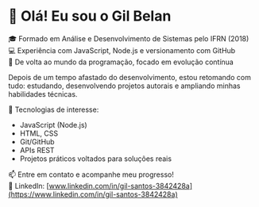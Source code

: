 # 👋 Olá! Eu sou o Gil Belan

🎓 Formado em Análise e Desenvolvimento de Sistemas pelo IFRN (2018)  
💻 Experiência com JavaScript, Node.js e versionamento com GitHub  
🚀 De volta ao mundo da programação, focado em evolução contínua

Depois de um tempo afastado do desenvolvimento, estou retomando com tudo: estudando, desenvolvendo projetos autorais e ampliando minhas habilidades técnicas.  

🔧 Tecnologias de interesse:  
- JavaScript (Node.js)
- HTML, CSS
- Git/GitHub  
- APIs REST  
- Projetos práticos voltados para soluções reais

📫 Entre em contato e acompanhe meu progresso!  
📍 LinkedIn: [www.linkedin.com/in/gil-santos-3842428a](https://www.linkedin.com/in/gil-santos-3842428a)
